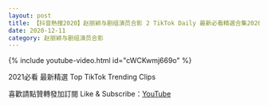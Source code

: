 ```yaml
---
layout: post
title: 【抖音熱搜2020】赵丽颖与剧组演员合影 2 TikTok Daily 最新必看精選合集2020 12 11
date: 2020-12-11
category: 赵丽颖与剧组演员合影
---
```


{% include youtube-video.html id="cWCKwmj669o" %}

2021必看 最新精選 Top TikTok Trending Clips

喜歡請點贊轉發加訂閱 Like & Subscribe：[YouTube](https://www.youtube.com/channel/UCAoR7VcanIPd04uEq_GIylA/videos)

